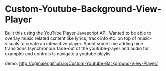 # Custom-Youtube-Background-View-Player
Built this using the YouTube Player Javascript API. Wanted to be able to overlay music related content like lyrics, track info etc. on top of music-visuals to create an interactive player. Spent some time adding nice transitions (synchronous fade-out of the youtube-player and audio for example) and controls to navigate a youtube playlist.

demo:  http://cgmaier.github.io/Custom-Youtube-Background-View-Player/